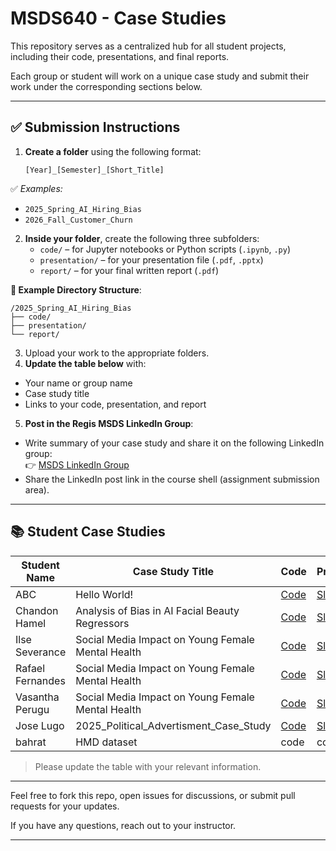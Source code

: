 # MSDS640 - Case Studies

This repository serves as a centralized hub for all student projects, including their code, presentations, and final reports.

Each group or student will work on a unique case study and submit their work under the corresponding sections below. 

---

## ✅ Submission Instructions

1. **Create a folder** using the following format:

   `[Year]_[Semester]_[Short_Title]`
   
✅ *Examples:*
- `2025_Spring_AI_Hiring_Bias`
- `2026_Fall_Customer_Churn`
  
2. **Inside your folder**, create the following three subfolders:
   - `code/` – for Jupyter notebooks or Python scripts (`.ipynb`, `.py`)
   - `presentation/` – for your presentation file (`.pdf`, `.pptx`)
   - `report/` – for your final written report (`.pdf`)

**📁 Example Directory Structure**:
```plaintext
/2025_Spring_AI_Hiring_Bias
├── code/
├── presentation/
└── report/
```

3. Upload your work to the appropriate folders.
4. **Update the table below** with:
- Your name or group name
- Case study title
- Links to your code, presentation, and report

5. **Post in the Regis MSDS LinkedIn Group**:
- Write summary of your case study and share it on the following LinkedIn group:  
  👉 [MSDS LinkedIn Group](https://www.linkedin.com/groups/12682252/)
- Share the LinkedIn post link in the course shell (assignment submission area).

---

## 📚 Student Case Studies

| Student Name | Case Study Title | Code | Presentation | Report |
|--------------|------------------|------|--------------|--------|
| ABC          | Hello World!     | [Code](link-to-code) | [Slides](link-to-presentation) | [Report](link-to-report) |
| Chandon Hamel| Analysis of Bias in AI Facial Beauty Regressors | [Code](2025_Spring_AI_Beauty_Bias/code) | [Slides](2025_Spring_AI_Beauty_Bias/presentation/final_presentation_hamel.pdf) | [Report](2025_Spring_AI_Beauty_Bias/report/BeautyBias_Hamel.pdf) |
| Ilse Severance| Social Media Impact on Young Female Mental Health | [Code](https://github.com/rscientist/msds640_caseStudy/tree/main/2025_Spring_Social_Media_Mental_Health/code) | [Slides](https://github.com/rscientist/msds640_caseStudy/blob/main/2025_Spring_Social_Media_Mental_Health/presentation/Social%20Media%20and%20Mental%20Health%20-%20Rafael%2C%20Vasantha%2C%20Ilse.pdf) | [Report](https://github.com/rscientist/msds640_caseStudy/blob/main/2025_Spring_Social_Media_Mental_Health/report/MSDS640_Case_Study_Ilse_Rafael_Vasantha.pdf) |
| Rafael Fernandes| Social Media Impact on Young Female Mental Health | [Code](https://github.com/rscientist/msds640_caseStudy/tree/main/2025_Spring_Social_Media_Mental_Health/code) | [Slides](https://github.com/rscientist/msds640_caseStudy/blob/main/2025_Spring_Social_Media_Mental_Health/presentation/Social%20Media%20and%20Mental%20Health%20-%20Rafael%2C%20Vasantha%2C%20Ilse.pdf) | [Report](https://github.com/rscientist/msds640_caseStudy/blob/main/2025_Spring_Social_Media_Mental_Health/report/MSDS640_Case_Study_Ilse_Rafael_Vasantha.pdf) |
| Vasantha Perugu| Social Media Impact on Young Female Mental Health | [Code](https://github.com/rscientist/msds640_caseStudy/tree/main/2025_Spring_Social_Media_Mental_Health/code) | [Slides](https://github.com/rscientist/msds640_caseStudy/blob/main/2025_Spring_Social_Media_Mental_Health/presentation/Social%20Media%20and%20Mental%20Health%20-%20Rafael%2C%20Vasantha%2C%20Ilse.pdf) | [Report](https://github.com/rscientist/msds640_caseStudy/blob/main/2025_Spring_Social_Media_Mental_Health/report/MSDS640_Case_Study_Ilse_Rafael_Vasantha.pdf) |
| Jose Lugo| 2025_Political_Advertisment_Case_Study | [Code](https://github.com/rscientist/msds640_caseStudy/tree/main/2025_Spring_Social_Media_Mental_Health/code) | [Slides](https://github.com/rscientist/msds640_caseStudy/blob/main/2025_Spring_Social_Media_Mental_Health/presentation/Social%20Media%20and%20Mental%20Health%20-%20Rafael%2C%20Vasantha%2C%20Ilse.pdf) | [Report](https://github.com/rscientist/msds640_caseStudy/blob/main/2025_Spring_Social_Media_Mental_Health/report/MSDS640_Case_Study_Ilse_Rafael_Vasantha.pdf) |
bahrat | HMD dataset| code | code | abc|


> Please update the table with your relevant information.

---

Feel free to fork this repo, open issues for discussions, or submit pull requests for your updates.

If you have any questions, reach out to your instructor.

---

